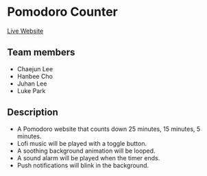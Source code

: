 # Pomodoro Counter
[Live Website](https://hanbee17.github.io/llk_teamfe_project1/)

## Team members
- Chaejun Lee
- Hanbee Cho
- Juhan Lee
- Luke Park

## Description
- A Pomodoro website that counts down 25 minutes, 15 minutes, 5 minutes.  
- Lofi music will be played with a toggle button.  
- A soothing background animation will be looped.  
- A sound alarm will be played when the timer ends.  
- Push notifications will blink in the background.  

